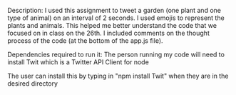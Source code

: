 Description: I used this assignment to tweet a garden (one plant and one type of animal) on an interval of 2 seconds. I used emojis to represent the plants and animals. This helped me better understand the code that we focused on in class on the 26th. I included comments on the thought process of the code (at the bottom of the app.js file).

Dependencies required to run it: The person running my code will need to install Twit which is a Twitter API Client for node 

The user can install this by typing in "npm install Twit" when they are in the desired directory